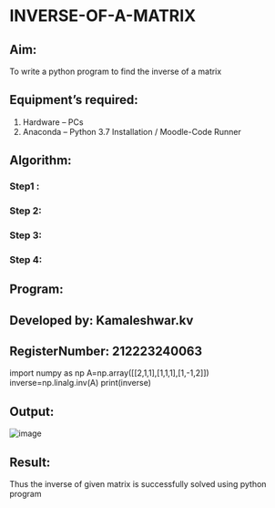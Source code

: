 # INVERSE-OF-A-MATRIX
## Aim:
To write a python program to find the inverse of a matrix
## Equipment’s required:
1. 	Hardware – PCs
2. 	Anaconda – Python 3.7 Installation / Moodle-Code Runner
## Algorithm:
### Step1 : 
### Step 2: 
### Step 3: 
### Step 4: 

## Program:
## Developed by: Kamaleshwar.kv
## RegisterNumber: 212223240063
import numpy as np
A=np.array([[2,1,1],[1,1,1],[1,-1,2]])
inverse=np.linalg.inv(A)
print(inverse)

## Output:
![image](https://github.com/ArchanaSharikalHarinarayanan/INVERSE-OF-A-MATRIX/assets/144980199/c3b1700e-2e46-4526-8c74-74cddb1a9dd0)

## Result:
Thus the inverse of given matrix is successfully solved using python program

